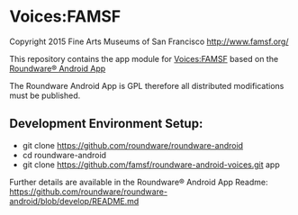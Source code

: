 # Voices:FAMSF
Copyright 2015 Fine Arts Museums of San Francisco http://www.famsf.org/

This repository contains the app module for 
[Voices:FAMSF](https://play.google.com/store/apps/details?id=org.famsf.roundware)
based on the [Roundware® Android App](https://github.com/roundware/roundware-android])

The Roundware Android App is GPL therefore all distributed modifications must
be published.

## Development Environment Setup:
* git clone https://github.com/roundware/roundware-android
* cd roundware-android
* git clone https://github.com/famsf/roundware-android-voices.git app

Further details are available in the Roundware® Android App Readme:
https://github.com/roundware/roundware-android/blob/develop/README.md
